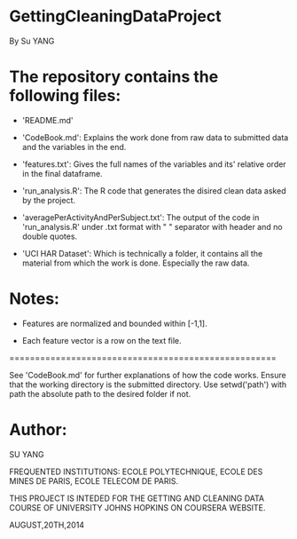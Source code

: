 GettingCleaningDataProject
==========================

By Su YANG

The repository contains the following files:
====================================================

- 'README.md'

- 'CodeBook.md': Explains the work done from raw data to submitted data and the variables in the end.

- 'features.txt': Gives the full names of the variables and its' relative order in the final dataframe.

- 'run_analysis.R': The R code that generates the disired clean data asked by the project.

- 'averagePerActivityAndPerSubject.txt': The output of the code in 'run_analysis.R' under .txt format with " " separator with header and no double quotes.

- 'UCI HAR Dataset': Which is technically a folder, it contains all the material from which the work is done. Especially the raw data.

Notes: 
======

- Features are normalized and bounded within [-1,1].

- Each feature vector is a row on the text file.

====================================================

See 'CodeBook.md' for further explanations of how the code works. Ensure that the working directory is the submitted directory.
Use setwd('path') with path the absolute path to the desired folder if not.

Author:
=========
SU YANG

FREQUENTED INSTITUTIONS: ECOLE POLYTECHNIQUE, ECOLE DES MINES DE PARIS, ECOLE TELECOM DE PARIS.

THIS PROJECT IS INTEDED FOR THE GETTING AND CLEANING DATA COURSE OF UNIVERSITY JOHNS HOPKINS ON COURSERA WEBSITE.

AUGUST,20TH,2014